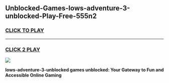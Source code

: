 
## Unblocked-Games-lows-adventure-3-unblocked-Play-Free-555n2
<h3>
<a href="https://premium76.site?title=lows-adventure-3-unblocked&ref=12A">CLICK TO PLAY</a></h3>
<hr>

<h3>
<a href="https://premium76.site?title=lows-adventure-3-unblocked&ref=12A">CLICK 2 PLAY</a>
  
</h3>

<a href="https://premium76.site?title=lows-adventure-3-unblocked&ref=12A"><img src="https://clearcache.store/games.png"></a>


**lows-adventure-3-unblocked games unblocked: Your Gateway to Fun and Accessible Online Gaming**
